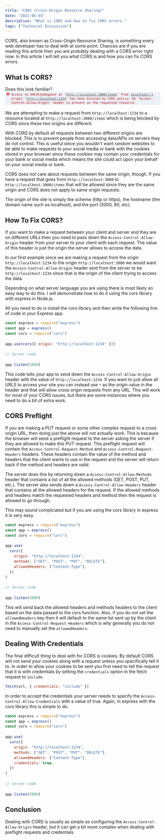 ```yaml
---
title: "CORS (Cross-Origin Resource Sharing)"
date: "2021-05-03"
description: "What is CORS and how to fix CORS errors."
tags: ["Technical Discussion"]
---
```


CORS, also known as Cross-Origin Resource Sharing, is something every web developer has to deal with at some point. Chances are if you are reading this article then you are probably dealing with a CORS error right now. In this article I will tell you what CORS is and how you can fix CORS errors.

## What Is CORS?

Does this look familiar?
![CORS Error Message](./assets/cors-error.jpg)

We are attempting to make a request from `http://localhost:1234` to a resource located at `http://localhost:3000/items` which is being blocked by CORS since these two origins are different.

With CORS by default all requests between two different origins are blocked. This is to prevent people from accessing data/APIs on servers they do not control. This is useful since you wouldn't want random websites to be able to make requests to your social media or bank with the cookies stored in your browser since these cookies may contain your credentials for your bank or social media which means the site could act upon your behalf on your social media or bank.

CORS does not care about requests between the same origin, though. If you have a request that goes from `http://localhost:3000` to `http://localhost:3000/items` that will be allowed since they are the same origin and CORS does not apply to same origin requests.

The origin of the site is simply the scheme (http or https), the hostname (the domain name such as localhost), and the port (3000, 80, etc).

## How To Fix CORS?

If you want to make a request between your client and server and they are on different URLs then you need to pass down the `Access-Control-Allow-Origin` header from your server to your client with each request. The value of this header is just the origin the server allows to access the data.

In our first example since we are making a request from the origin `http://localhost:1234` to the origin `http://localhost:3000` we would want the `Access-Control-Allow-Origin` header sent from the server to be `http://localhost:1234` since that is the origin of the client trying to access the data.

Depending on what server language you are using there is most likely an easy way to do this. I will demonstrate how to do it using the cors library with express in Node.js.

All you need to do is install the cors library and then write the following line of code in your Express app.

```js {5}
const express = require("express")
const app = express()
const cors = require("cors")

app.use(cors({ origin: "http://localhost:1234" }))

// Server code

app.listen(3000)
```

This code tells your app to send down the `Access-Control-Allow-Origin` header with the value of `http://localhost:1234`. If you want to just allow all URLS to access your site you can instead use `*` as the origin value in the header and that will allow cross origin requests from any URL. This will work for most of your CORS issues, but there are some instances where you need to do a bit of extra work.

## CORS Preflight

If you are making a PUT request or some other complex request to a cross origin URL, then doing just the above will not actually work. This is because the browser will send a preflight request to the server asking the server if they are allowed to make this PUT request. This preflight request will contain the `Access-Control-Request-Method` and `Access-Control-Request-Headers` headers. These headers contain the value of the method and headers that the client wants to use in the request and the server will return back if the method and headers are valid.

The server does this by returning down a `Access-Control-Allow-Methods` header that contains a list of all the allowed methods (GET, POST, PUT, etc.). The server also sends down a `Access-Control-Allow-Headers` header that contains all the allowed headers for the request. If the allowed methods and headers match the requested headers and method then the request is allowed to go through.

This may sound complicated but if you are using the cors library in express it is very easy.

```js {7-8}
const express = require("express")
const app = express()
const cors = require("cors")

app.use(
  cors({
    origin: "http://localhost:1234",
    methods: ["GET", "POST", "PUT", "DELETE"],
    allowedHeaders: ["Content-Type"],
  })
)

// Server code

app.listen(3000)
```

This will send back the allowed headers and methods headers to the client based on the data passed to the cors function. Also, if you do not set the `allowedHeaders` key then it will default to the same list sent up by the client in the `Access-Control-Request-Headers` which is why generally you do not need to manually set the `allowedHeaders`.

## Dealing With Credentials

The final difficult thing to deal with for CORS is cookies. By default CORS will not send your cookies along with a request unless you specifically tell it to. In order to allow your cookies to be sent you first need to tell the request that it is with credentials by setting the `credentials` option in the fetch request to `include`.

```js
fetch(url, { credentials: "include" })
```

In order to accept the credentials your server needs to specify the `Access-Control-Allow-Credentials` with a value of true. Again, in express with the cors library this is simple to do.

```js {9}
const express = require("express")
const app = express()
const cors = require("cors")

app.use(
  cors({
    origin: "http://localhost:1234",
    methods: ["GET", "POST", "PUT", "DELETE"],
    allowedHeaders: ["Content-Type"],
    credentials: true,
  })
)

// Server code

app.listen(3000)
```

## Conclusion

Dealing with CORS is usually as simple as configuring the `Access-Control-Allow-Origin` header, but it can get a bit more complex when dealing with preflight requests and credentials.
